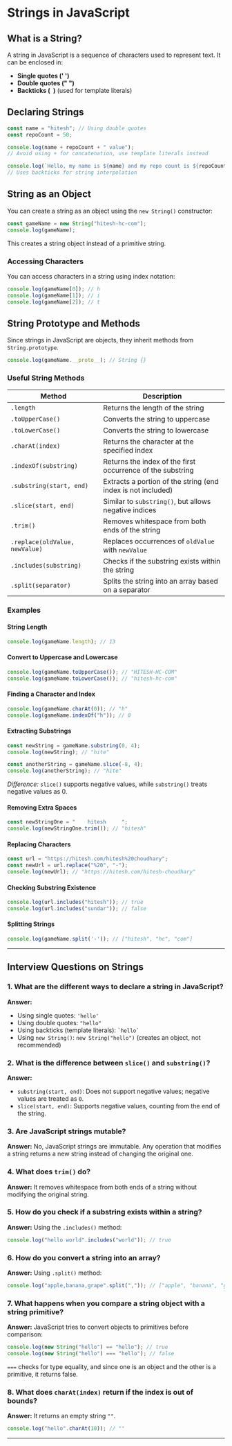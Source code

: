 # Strings in JavaScript

## What is a String?
A string in JavaScript is a sequence of characters used to represent text. It can be enclosed in:

- **Single quotes (' ')**
- **Double quotes (" ")**
- **Backticks (`` ``)** (used for template literals)

## Declaring Strings

```javascript
const name = "hitesh"; // Using double quotes
const repoCount = 50;

console.log(name + repoCount + " value"); 
// Avoid using + for concatenation, use template literals instead

console.log(`Hello, my name is ${name} and my repo count is ${repoCount}`);
// Uses backticks for string interpolation
```

## String as an Object
You can create a string as an object using the `new String()` constructor:

```javascript
const gameName = new String("hitesh-hc-com");
console.log(gameName);
```

This creates a string object instead of a primitive string.

### Accessing Characters
You can access characters in a string using index notation:

```javascript
console.log(gameName[0]); // h
console.log(gameName[1]); // i
console.log(gameName[2]); // t
```

## String Prototype and Methods
Since strings in JavaScript are objects, they inherit methods from `String.prototype`.

```javascript
console.log(gameName.__proto__); // String {}
```

### Useful String Methods

| Method | Description |
|--------|-------------|
| `.length` | Returns the length of the string |
| `.toUpperCase()` | Converts the string to uppercase |
| `.toLowerCase()` | Converts the string to lowercase |
| `.charAt(index)` | Returns the character at the specified index |
| `.indexOf(substring)` | Returns the index of the first occurrence of the substring |
| `.substring(start, end)` | Extracts a portion of the string (end index is not included) |
| `.slice(start, end)` | Similar to `substring()`, but allows negative indices |
| `.trim()` | Removes whitespace from both ends of the string |
| `.replace(oldValue, newValue)` | Replaces occurrences of `oldValue` with `newValue` |
| `.includes(substring)` | Checks if the substring exists within the string |
| `.split(separator)` | Splits the string into an array based on a separator |

### Examples

#### String Length
```javascript
console.log(gameName.length); // 13
```

#### Convert to Uppercase and Lowercase
```javascript
console.log(gameName.toUpperCase()); // "HITESH-HC-COM"
console.log(gameName.toLowerCase()); // "hitesh-hc-com"
```

#### Finding a Character and Index
```javascript
console.log(gameName.charAt(0)); // "h"
console.log(gameName.indexOf("h")); // 0
```

#### Extracting Substrings
```javascript
const newString = gameName.substring(0, 4);
console.log(newString); // "hite"
```

```javascript
const anotherString = gameName.slice(-8, 4);
console.log(anotherString); // "hite"
```
*Difference:* `slice()` supports negative values, while `substring()` treats negative values as 0.

#### Removing Extra Spaces
```javascript
const newStringOne = "    hitesh     ";
console.log(newStringOne.trim()); // "hitesh"
```

#### Replacing Characters
```javascript
const url = "https://hitesh.com/hitesh%20choudhary";
const newUrl = url.replace("%20", "-");
console.log(newUrl); // "https://hitesh.com/hitesh-choudhary"
```

#### Checking Substring Existence
```javascript
console.log(url.includes("hitesh")); // true
console.log(url.includes("sundar")); // false
```

#### Splitting Strings
```javascript
console.log(gameName.split('-')); // ["hitesh", "hc", "com"]
```

---

## Interview Questions on Strings

### 1. **What are the different ways to declare a string in JavaScript?**
**Answer:**
- Using single quotes: `'hello'`
- Using double quotes: `"hello"`
- Using backticks (template literals): `` `hello` ``
- Using `new String()`: `new String("hello")` (creates an object, not recommended)

### 2. **What is the difference between `slice()` and `substring()`?**
**Answer:**
- `substring(start, end)`: Does not support negative values; negative values are treated as `0`.
- `slice(start, end)`: Supports negative values, counting from the end of the string.

### 3. **Are JavaScript strings mutable?**
**Answer:** No, JavaScript strings are immutable. Any operation that modifies a string returns a new string instead of changing the original one.

### 4. **What does `trim()` do?**
**Answer:** It removes whitespace from both ends of a string without modifying the original string.

### 5. **How do you check if a substring exists within a string?**
**Answer:** Using the `.includes()` method:
```javascript
console.log("hello world".includes("world")); // true
```

### 6. **How do you convert a string into an array?**
**Answer:** Using `.split()` method:
```javascript
console.log("apple,banana,grape".split(",")); // ["apple", "banana", "grape"]
```

### 7. **What happens when you compare a string object with a string primitive?**
**Answer:** JavaScript tries to convert objects to primitives before comparison:
```javascript
console.log(new String("hello") == "hello"); // true
console.log(new String("hello") === "hello"); // false
```
`===` checks for type equality, and since one is an object and the other is a primitive, it returns false.

### 8. **What does `charAt(index)` return if the index is out of bounds?**
**Answer:** It returns an empty string `""`.

```javascript
console.log("hello".charAt(10)); // ""
```

---
